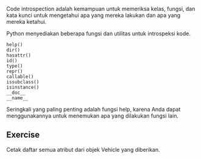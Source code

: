 Code introspection adalah kemampuan untuk memeriksa kelas, fungsi, dan kata kunci untuk mengetahui apa yang mereka lakukan dan apa yang mereka ketahui.

Python menyediakan beberapa fungsi dan utilitas untuk introspeksi kode.

    help()
    dir() 
    hasattr() 
    id() 
    type() 
    repr() 
    callable() 
    issubclass() 
    isinstance() 
    __doc__ 
    __name__ 
    

Seringkali yang paling penting adalah fungsi help, karena Anda dapat menggunakannya untuk menemukan apa yang dilakukan fungsi lain.

Exercise
--------

Cetak daftar semua atribut dari objek Vehicle yang diberikan.